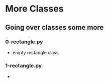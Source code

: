 # More Classes
## Going over classes some more

### 0-rectangle.py
- empty rectangle class

### 1-rectangle.py
- 